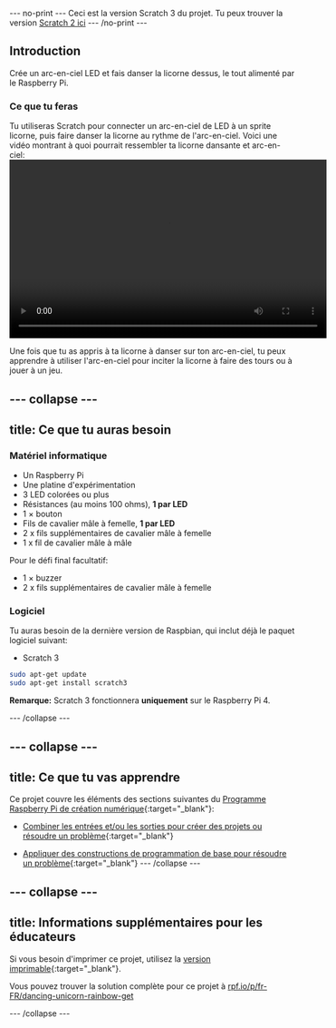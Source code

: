 --- no-print ---
Ceci est la version Scratch 3 du projet. Tu peux trouver la version [Scratch 2 ici](https://projects.raspberrypi.org/fr-FR/projects/dancing-unicorn-rainbow-scratch2)
--- /no-print ---

## Introduction

Crée un arc-en-ciel LED et fais danser la licorne dessus, le tout alimenté par le Raspberry Pi.

### Ce que tu feras

Tu utiliseras Scratch pour connecter un arc-en-ciel de LED à un sprite licorne, puis faire danser la licorne au rythme de l'arc-en-ciel. Voici une vidéo montrant à quoi pourrait ressembler ta licorne dansante et arc-en-ciel:<video width="560" height="315" controls> <source src="resources/Screencast.mp4" type="video/mp4"> Ton navigateur ne supporte pas le tag vidéo, essaie FireFox ou Chrome </video> 

Une fois que tu as appris à ta licorne à danser sur ton arc-en-ciel, tu peux apprendre à utiliser l'arc-en-ciel pour inciter la licorne à faire des tours ou à jouer à un jeu.

--- collapse ---
---
title: Ce que tu auras besoin
---

### Matériel informatique

+ Un Raspberry Pi
+ Une platine d'expérimentation
+ 3 LED colorées ou plus
+ Résistances (au moins 100 ohms), **1 par LED**
+ 1 × bouton
+ Fils de cavalier mâle à femelle, **1 par LED**
+ 2 x fils supplémentaires de cavalier mâle à femelle
+ 1 x fil de cavalier mâle à mâle

Pour le défi final facultatif:

+ 1 × buzzer
+ 2 x fils supplémentaires de cavalier mâle à femelle

### Logiciel

Tu auras besoin de la dernière version de Raspbian, qui inclut déjà le paquet logiciel suivant:

+ Scratch 3

```bash
sudo apt-get update
sudo apt-get install scratch3
```

**Remarque:** Scratch 3 fonctionnera **uniquement** sur le Raspberry Pi 4. 

--- /collapse ---

--- collapse ---
---
title: Ce que tu vas apprendre
---

Ce projet couvre les éléments des sections suivantes du [Programme Raspberry Pi de création numérique](http://rpf.io/curriculum){:target="_blank"}:

+ [Combiner les entrées et/ou les sorties pour créer des projets ou résoudre un problème](https://curriculum.raspberrypi.org/physical-computing/builder/){:target="_blank"}

+ [Appliquer des constructions de programmation de base pour résoudre un problème](https://www.raspberrypi.org/curriculum/programming/builder){:target="_blank"}
--- /collapse ---

--- collapse ---
---
title: Informations supplémentaires pour les éducateurs
---

Si vous besoin d'imprimer ce projet, utilisez la [version imprimable](https://projects.raspberrypi.org/fr-FR/projects/dancing-unicorn-rainbow/print){:target="_blank"}.

Vous pouvez trouver la solution complète pour ce projet à [rpf.io/p/fr-FR/dancing-unicorn-rainbow-get](https://rpf.io/p/fr-FR/dancing-unicorn-rainbow-get)

--- /collapse ---